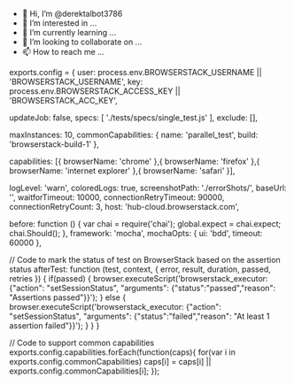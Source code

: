 - 👋 Hi, I’m @derektalbot3786
- 👀 I’m interested in ...
- 🌱 I’m currently learning ...
- 💞️ I’m looking to collaborate on ...
- 📫 How to reach me ...

<!---
derektalbot3786/derektalbot3786 is a ✨ special ✨ repository because its `README.md` (this file) appears on your GitHub profile.
You can click the Preview link to take a look at your changes.
--->
exports.config = {
  user: process.env.BROWSERSTACK_USERNAME || 'BROWSERSTACK_USERNAME',
  key: process.env.BROWSERSTACK_ACCESS_KEY || 'BROWSERSTACK_ACC_KEY',

  updateJob: false,
  specs: [
    './tests/specs/single_test.js'
  ],
  exclude: [],

  maxInstances: 10,
  commonCapabilities: {
    name: 'parallel_test',
    build: 'browserstack-build-1'
  },

  capabilities: [{
    browserName: 'chrome'
  },{
    browserName: 'firefox'
  },{
    browserName: 'internet explorer'
  },{
    browserName: 'safari'
  }],

  logLevel: 'warn',
  coloredLogs: true,
  screenshotPath: './errorShots/',
  baseUrl: '',
  waitforTimeout: 10000,
  connectionRetryTimeout: 90000,
  connectionRetryCount: 3,
  host: 'hub-cloud.browserstack.com',

  before: function () {
    var chai = require('chai');
    global.expect = chai.expect;
    chai.Should();
  },
  framework: 'mocha',
  mochaOpts: {
      ui: 'bdd',
      timeout: 60000
  },

  // Code to mark the status of test on BrowserStack based on the assertion status
  afterTest: function (test, context, { error, result, duration, passed, retries }) {
    if(passed) {
      browser.executeScript('browserstack_executor: {"action": "setSessionStatus", "arguments": {"status":"passed","reason": "Assertions passed"}}');
    } else {
      browser.executeScript('browserstack_executor: {"action": "setSessionStatus", "arguments": {"status":"failed","reason": "At least 1 assertion failed"}}');
    }
  }
}

// Code to support common capabilities
exports.config.capabilities.forEach(function(caps){
  for(var i in exports.config.commonCapabilities) caps[i] = caps[i] || exports.config.commonCapabilities[i];
});
